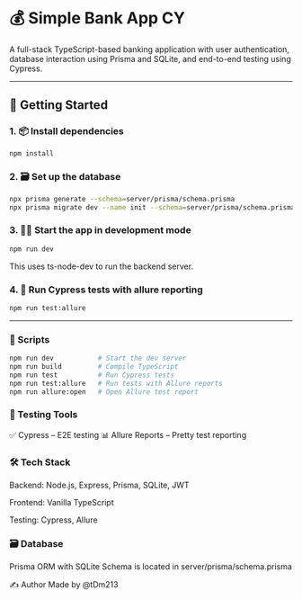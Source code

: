 
# 💰 Simple Bank App CY

A full-stack TypeScript-based banking application with user authentication, database interaction using Prisma and SQLite, and end-to-end testing using Cypress.

---

## 🚀 Getting Started

### 1. 📦 Install dependencies

```bash 
npm install
```
### 2. 🗃️ Set up the database
```bash 
npx prisma generate --schema=server/prisma/schema.prisma
npx prisma migrate dev --name init --schema=server/prisma/schema.prisma
```
### 3.  🧑‍💻 Start the app in development mode
```bash 
npm run dev
```
This uses ts-node-dev to run the backend server.
### 4.  🧪 Run Cypress tests with allure reporting
```bash 
npm run test:allure
```
----
### 🔧 Scripts
```bash 
npm run dev           # Start the dev server
npm run build         # Compile TypeScript
npm run test          # Run Cypress tests
npm run test:allure   # Run tests with Allure reports
npm run allure:open   # Open Allure test report
```
### 🧪 Testing Tools
✅ Cypress – E2E testing
📊 Allure Reports – Pretty test reporting

### 🛠️ Tech Stack
Backend: Node.js, Express, Prisma, SQLite, JWT

Frontend: Vanilla TypeScript

Testing: Cypress, Allure

### 🗃️ Database
Prisma ORM with SQLite
Schema is located in server/prisma/schema.prisma

✍️ Author
Made by @tDm213